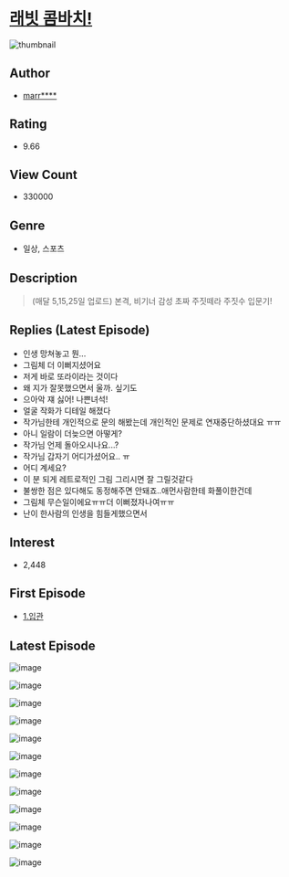# [래빗 콤바치!](https://comic.naver.com/bestChallenge/list?titleId=756791)
![thumbnail](https://image-comic.pstatic.net/user_contents_data/challenge_comic/2020/10/31/338580/thumbnail_202x164bb831855_60e6_40fa_860b_93acf831355e_00001076.JPEG)

## Author
- [marr****](https://comic.naver.com/artistTitle?id=338580)

## Rating
- 9.66

## View Count
- 330000

## Genre
- 일상, 스포츠

## Description
> (매달 5,15,25일 업로드) 본격, 비기너 감성 초짜 주짓떼라 주짓수 입문기!

## Replies (Latest Episode)
- 인생 망쳐놓고 뭔...
- 그림체 더 이뻐지셨어요
- 저게 바로 또라이라는 것이다
- 왜 지가 잘못했으면서 울까. 싶기도
- 으아악 쟤 싫어! 나쁜녀석!
- 얼굴 작화가 디테일 해졌다
- 작가님한테 개인적으로 문의 해봤는데 개인적인 문제로 연재중단하셨대요 ㅠㅠ
- 아니 일람이 더늦으면 아떻게?
- 작가님 언제 돌아오시나요...?
- 작가님 갑자기 어디가셨어요.. ㅠ
- 어디 계세요?
- 이 분 되게 레트로적인 그림 그리시면 잘 그릴것같다
- 불쌍한 점은 있다해도 동정해주면 안돼죠..애먼사람한테 화풀이한건데
- 그림체 무슨일이에요ㅠㅠ더 이뻐졌자나여ㅠㅠ
- 난이 한사람의 인생을 힘들게했으면서

## Interest
- 2,448

## First Episode
- [1.입관](https://comic.naver.com/bestChallenge/detail?titleId=756791&no=1)

## Latest Episode
![image](https://image-comic.pstatic.net/user_contents_data/challenge_comic/2021/02/04/338580/upload_3688783687276716848.jpeg)

![image](https://image-comic.pstatic.net/user_contents_data/challenge_comic/2021/02/04/338580/upload_7364002453906470453.jpeg)

![image](https://image-comic.pstatic.net/user_contents_data/challenge_comic/2021/02/04/338580/upload_7364003746624844594.jpeg)

![image](https://image-comic.pstatic.net/user_contents_data/challenge_comic/2021/02/04/338580/upload_3834588798938014516.jpeg)

![image](https://image-comic.pstatic.net/user_contents_data/challenge_comic/2021/02/04/338580/upload_7149295518294292068.jpeg)

![image](https://image-comic.pstatic.net/user_contents_data/challenge_comic/2021/02/04/338580/upload_3978428026805432629.jpeg)

![image](https://image-comic.pstatic.net/user_contents_data/challenge_comic/2021/02/04/338580/upload_3978761162390201657.jpeg)

![image](https://image-comic.pstatic.net/user_contents_data/challenge_comic/2021/02/04/338580/upload_3833514589764466743.jpeg)

![image](https://image-comic.pstatic.net/user_contents_data/challenge_comic/2021/02/04/338580/upload_3616733983107593013.jpeg)

![image](https://image-comic.pstatic.net/user_contents_data/challenge_comic/2021/02/04/338580/upload_3689404010138513712.jpeg)

![image](https://image-comic.pstatic.net/user_contents_data/challenge_comic/2021/02/04/338580/upload_3474071043686097249.jpeg)

![image](https://image-comic.pstatic.net/user_contents_data/challenge_comic/2021/02/04/338580/upload_3544392508877792562.jpeg)
